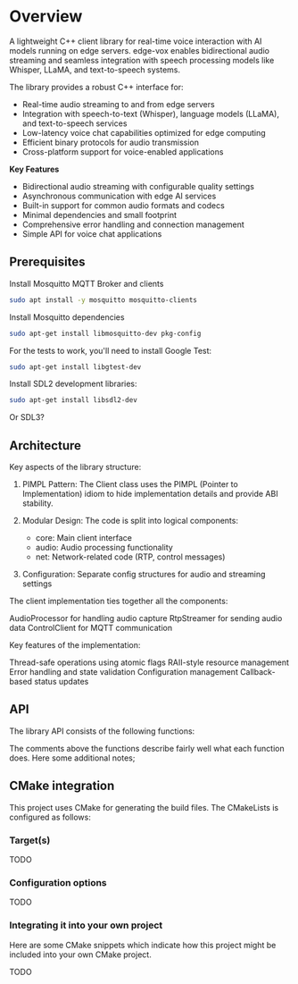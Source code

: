 # Overview

A lightweight C++ client library for real-time voice interaction with AI models running on edge servers. edge-vox enables bidirectional audio streaming and seamless integration with speech processing models like Whisper, LLaMA, and text-to-speech systems.

The library provides a robust C++ interface for:
- Real-time audio streaming to and from edge servers
- Integration with speech-to-text (Whisper), language models (LLaMA), and text-to-speech services
- Low-latency voice chat capabilities optimized for edge computing
- Efficient binary protocols for audio transmission
- Cross-platform support for voice-enabled applications

**Key Features**
- Bidirectional audio streaming with configurable quality settings
- Asynchronous communication with edge AI services
- Built-in support for common audio formats and codecs
- Minimal dependencies and small footprint
- Comprehensive error handling and connection management
- Simple API for voice chat applications

## Prerequisites
Install Mosquitto MQTT Broker and clients

```bash
sudo apt install -y mosquitto mosquitto-clients
```

Install Mosquitto dependencies

```bash
sudo apt-get install libmosquitto-dev pkg-config
```

For the tests to work, you'll need to install Google Test:

```bash
sudo apt-get install libgtest-dev
```

Install SDL2 development libraries:

```bash
sudo apt-get install libsdl2-dev
```

Or SDL3?

## Architecture

Key aspects of the library structure:

1. PIMPL Pattern: The Client class uses the PIMPL (Pointer to Implementation) idiom to hide implementation details and provide ABI stability.

2. Modular Design: The code is split into logical components:
    - core: Main client interface
    - audio: Audio processing functionality
    - net: Network-related code (RTP, control messages)

3. Configuration: Separate config structures for audio and streaming settings


The client implementation ties together all the components:

AudioProcessor for handling audio capture
RtpStreamer for sending audio data
ControlClient for MQTT communication

Key features of the implementation:

Thread-safe operations using atomic flags
RAII-style resource management
Error handling and state validation
Configuration management
Callback-based status updates

## API
The library API consists of the following functions:
<!-- ```cpp
namespace CLFML::LOWWI {

/**
 * @brief The user-provided struct which provides the classifier model settings
 * @param phrase The model identifier which get's passed into the callback function when triggered.
 * @param model_path The classifier model path
 * @param cbfunc Function pointer to a callback function that get's called when wakeword is triggered
 * @param cb_arg Additional function argument that get's passed in the callback when wakeword is triggered
 *               (void pointer)
 * @param refractory The negative feedback on activation, when activated this factor makes the debouncing work :)
 *                   Increasing it gives a higher negative bounty, thus dampening any further activations.
 *                   (Default = 20)
 *
 * @param threshold The threshold determines whether model confidence is worth acting on (default = 0.5f)
 * @param min_activations Number of activations the model should have to be considered detected
 *                       (Default = 5, but depends on how well the model is trained and how easy to detect)
 *                       (It's like a debouncing system)
 */
struct Lowwi_word_t
{
    std::string phrase = "";
    std::filesystem::path model_path = std::filesystem::path("");
    std::function<void(Lowwi_ctx_t, std::shared_ptr<void>)> cbfunc = nullptr;
    std::shared_ptr<void> cb_arg = nullptr;
    int refractory = 20;
    float threshold = 0.5f;
    uint8_t min_activations = 5;
    uint8_t debug = false;
};

/**
* @brief Add new wakeword to detection runtime
* @param lowwi_word Struct with the properties 
*                   of the to be added wakeword
*/
void Lowwi::add_wakeword(const Lowwi_word_t& lowwi_word);

/**
* @brief Remove wakeword from detection runtime
* @param model_path Model path of the to be removed wakeword
*/
void remove_wakeword(std::filesystem::path model_path);

/**
* @brief Runs wakeword detection runtime on audio samples
* @param audio_samples Audio samples to parse
*/
void Lowwi::run(const std::vector<float> &audio_samples);
}
``` -->
The comments above the functions describe fairly well what each function does. Here some additional notes;

## CMake integration
This project uses CMake for generating the build files. The CMakeLists is configured as follows:

### Target(s)
TODO
<!-- The main target defined in the CMakeLists is the `Lowwi` target. **As this will not be the only library released under the CLFML organisation, we chose to namespace it and call it `CLFML::Lowwi`**. 

Other targets which are defined in the CMake files of this project are the Unit tests. -->


### Configuration options
TODO
<!-- Some of the configuration options which can be used to generate the CMake project are:

- `CLFML_FACE_DETECTOR_BUILD_EXAMPLE_PROJECTS`; Build example projects (fragment & mic demo) (Default=ON, *only when project is not part of other project) -->


### Integrating it into your own project
Here are some CMake snippets which indicate how this project might be included into your own CMake project.

TODO

<!-- !!! example "Automatically fetching from GitHub"
    CPU only:
    ```cmake
    include(FetchContent)

    FetchContent_Declare(
     Lowwi
     GIT_REPOSITORY https://github.com/CLFML/lowwi.git
     GIT_TAG        main
    )
    FetchContent_MakeAvailable(Lowwi)

    ...

    target_link_libraries(YOUR_MAIN_EXECUTABLE_NAME CLFML::Lowwi)
    ```

!!! example "Manually using add_subdirectory"
    First make sure that this library is cloned into the project directory!
        CPU only:
    ```cmake
    add_subdirectory(lowwi)
    ...

    target_link_libraries(YOUR_MAIN_EXECUTABLE_NAME CLFML::Lowwi)
    ``` -->
